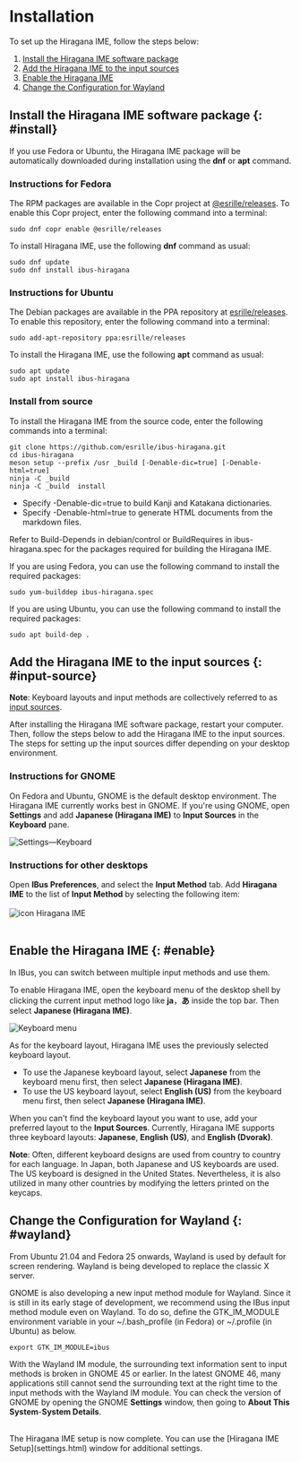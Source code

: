 # Installation

To set up the Hiragana IME, follow the steps below:

1. [Install the Hiragana IME software package](#install)
2. [Add the Hiragana IME to the input sources](#input-source)
3. [Enable the Hiragana IME](#enable)
4. [Change the Configuration for Wayland](#wayland)

## Install the Hiragana IME software package {: #install}

If you use Fedora or Ubuntu, the Hiragana IME package will be automatically downloaded during installation using the **dnf** or **apt** command.

### Instructions for Fedora

The RPM packages are available in the Copr project at [@esrille/releases](https://copr.fedorainfracloud.org/coprs/g/esrille/releases/).
To enable this Copr project, enter the following command into a terminal:

```
sudo dnf copr enable @esrille/releases
```

To install Hiragana IME, use the following **dnf** command as usual:

```
sudo dnf update
sudo dnf install ibus-hiragana
```

### Instructions for Ubuntu

The Debian packages are available in the PPA repository at [esrille/releases](https://launchpad.net/~esrille/+archive/ubuntu/releases).
To enable this repository, enter the following command into a terminal:

```
sudo add-apt-repository ppa:esrille/releases
```

To install the Hiragana IME, use the following **apt** command as usual:

```
sudo apt update
sudo apt install ibus-hiragana
```

### Install from source

To install the Hiragana IME from the source code, enter the following commands into a terminal:

```
git clone https://github.com/esrille/ibus-hiragana.git
cd ibus-hiragana
meson setup --prefix /usr _build [-Denable-dic=true] [-Denable-html=true]
ninja -C _build
ninja -C _build  install
```

- Specify -Denable-dic=true to build Kanji and Katakana dictionaries.
- Specify -Denable-html=true to generate HTML documents from the markdown files.

Refer to Build-Depends in debian/control or BuildRequires in ibus-hiragana.spec for the packages required for building the Hiragana IME.

If you are using Fedora, you can use the following command to install the required packages:

```
sudo yum-builddep ibus-hiragana.spec
```

If you are using Ubuntu, you can use the following command to install the required packages:

```
sudo apt build-dep .
```

## Add the Hiragana IME to the input sources {: #input-source}

**Note**: Keyboard layouts and input methods are collectively referred to as [input sources](https://wiki.gnome.org/Design/OS/LanguageInput).

After installing the Hiragana IME software package, restart your computer.
Then, follow the steps below to add the Hiragana IME to the input sources.
The steps for setting up the input sources differ depending on your desktop environment.

### Instructions for GNOME

On Fedora and Ubuntu, GNOME is the default desktop environment.
The Hiragana IME currently works best in GNOME.
If you're using GNOME, open **Settings** and add **Japanese (Hiragana IME)** to **Input Sources** in the **Keyboard** pane.

![Settings—Keyboard](settings-keyboard.png)

### Instructions for other desktops

Open **IBus Preferences**, and select the **Input Method** tab.
Add **Hiragana IME** to the list of **Input Method** by selecting the following item:
<br><br>
  ![icon](../icon.png) ￹Hiragana IME
<br><br>

## Enable the Hiragana IME {: #enable}

In IBus, you can switch between multiple input methods and use them.

To enable Hiragana IME, open the keyboard menu of the desktop shell by clicking the current input method logo like <nobr>**ja**</nobr>，<nobr>**あ**</nobr> inside the top bar.
Then select **Japanese (Hiragana IME)**.

![Keyboard menu](keyboard-menu.png)

As for the keyboard layout, Hiragana IME uses the previously selected keyboard layout.

- To use the Japanese keyboard layout, select **Japanese** from the keyboard menu first, then select **Japanese (Hiragana IME)**.
- To use the US keyboard layout, select **English (US)** from the keyboard menu first, then select **Japanese (Hiragana IME)**.

When you can't find the keyboard layout you want to use, add your preferred layout to the **Input Sources**.
Currently, Hiragana IME supports three keyboard layouts: **Japanese**, **English (US)**, and **English (Dvorak)**.

**Note**: Often, different keyboard designs are used from country to country for each language. In Japan, both Japanese and US keyboards are used. The US keyboard is designed in the United States. Nevertheless, it is also utilized in many other countries by modifying the letters printed on the keycaps.

## Change the Configuration for Wayland {: #wayland}

From Ubuntu 21.04 and Fedora 25 onwards, Wayland is used by default for screen rendering. Wayland is being developed to replace the classic X server.

GNOME is also developing a new input method module for Wayland. Since it is still in its early stage of development, we recommend using the IBus input method module even on Wayland. To do so, define the GTK_IM_MODULE environment variable in your ~/.bash_profile (in Fedora) or ~/.profile (in Ubuntu) as below.

```
export GTK_IM_MODULE=ibus
```

With the Wayland IM module, the surrounding text information sent to input methods is broken in GNOME 45 or earlier. In the latest GNOME 46, many applications still cannot send the surrounding text at the right time to the input methods with the Wayland IM module. You can check the version of GNOME by opening the GNOME **Settings** window, then going to **About This System**-**System Details**.

<br>
The Hiragana IME setup is now complete.
You can use the [Hiragana IME Setup](settings.html) window for additional settings.
